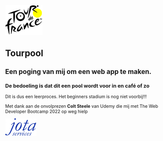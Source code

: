 <img src="public/img/logo2.png" width="120">

# Tourpool
## Een poging van mij om een web app te maken.
### De bedoeling is dat dit een pool wordt voor in en café of zo

Dit is dus een leerproces. Het beginners stadium is nog niet voorbij!!!

Met dank aan de onvolprezen **Colt Steele** van Udemy die mij met The Web Developer Bootcamp 2022 op weg hielp
 
<img src="public/img/jota.png" width="100">
